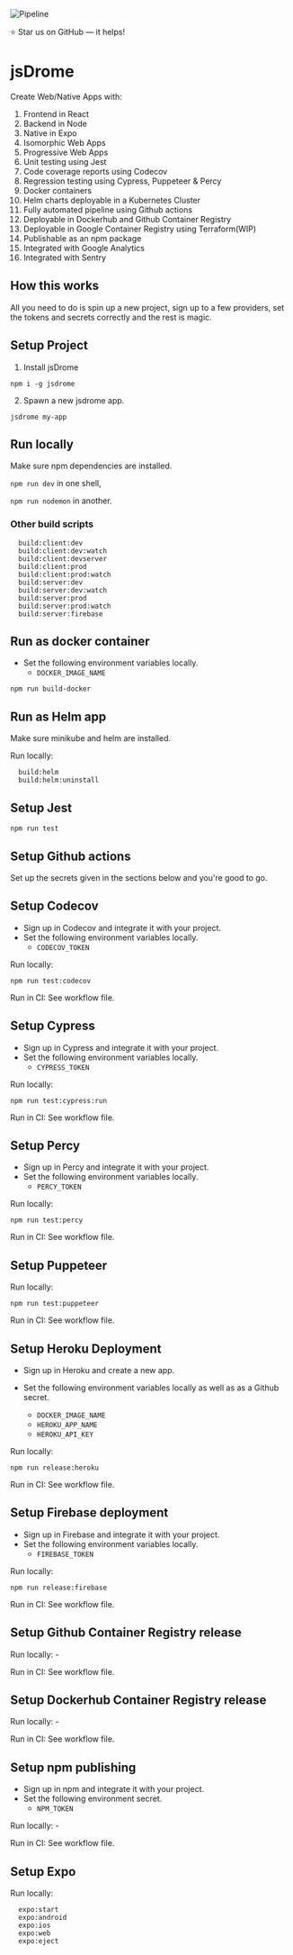 ![Pipeline](https://github.com/jsDrome/jsDrome/workflows/Build/badge.svg?branch=master)

⭐️ Star us on GitHub — it helps!

# jsDrome

Create Web/Native Apps with:

1. Frontend in React
2. Backend in Node
3. Native in Expo
4. Isomorphic Web Apps
5. Progressive Web Apps
6. Unit testing using Jest
7. Code coverage reports using Codecov
8. Regression testing using Cypress, Puppeteer & Percy
9. Docker containers
10. Helm charts deployable in a Kubernetes Cluster
11. Fully automated pipeline using Github actions
12. Deployable in Dockerhub and Github Container Registry
13. Deployable in Google Container Registry using Terraform(WIP)
14. Publishable as an npm package
15. Integrated with Google Analytics
16. Integrated with Sentry

## How this works

All you need to do is spin up a new project, sign up to a few providers, set the tokens and secrets correctly and the rest is magic.

## Setup Project

1. Install jsDrome

```shell
npm i -g jsdrome
```

2. Spawn a new jsdrome app.

```shell
jsdrome my-app
```

## Run locally

Make sure npm dependencies are installed.

`npm run dev` in one shell,

`npm run nodemon` in another.

### Other build scripts

```shell
  build:client:dev
  build:client:dev:watch
  build:client:devserver
  build:client:prod
  build:client:prod:watch
  build:server:dev
  build:server:dev:watch
  build:server:prod
  build:server:prod:watch
  build:server:firebase
```

## Run as docker container

- Set the following environment variables locally.
  - `DOCKER_IMAGE_NAME`

```shell
npm run build-docker
```

## Run as Helm app

Make sure minikube and helm are installed.

Run locally:

```shell
  build:helm
  build:helm:uninstall
```

## Setup Jest

```shell
npm run test
```

## Setup Github actions

Set up the secrets given in the sections below and you're good to go.

## Setup Codecov

- Sign up in Codecov and integrate it with your project.
- Set the following environment variables locally.
  - `CODECOV_TOKEN`

Run locally:

```shell
npm run test:codecov
```

Run in CI: See workflow file.

## Setup Cypress

- Sign up in Cypress and integrate it with your project.
- Set the following environment variables locally.
  - `CYPRESS_TOKEN`

Run locally:

```shell
npm run test:cypress:run
```
Run in CI: See workflow file.

## Setup Percy

- Sign up in Percy and integrate it with your project.
- Set the following environment variables locally.
  - `PERCY_TOKEN`

Run locally:

```shell
npm run test:percy
```
Run in CI: See workflow file.

## Setup Puppeteer

Run locally:

```shell
npm run test:puppeteer
```

Run in CI: See workflow file.


## Setup Heroku Deployment

- Sign up in Heroku and create a new app.
- Set the following environment variables locally as well as as a Github secret.

  - `DOCKER_IMAGE_NAME`
  - `HEROKU_APP_NAME`
  - `HEROKU_API_KEY`

Run locally:

```shell
npm run release:heroku
```
Run in CI: See workflow file.

## Setup Firebase deployment

- Sign up in Firebase and integrate it with your project.
- Set the following environment variables locally.
  - `FIREBASE_TOKEN`

Run locally:

```shell
npm run release:firebase
```
Run in CI: See workflow file.

## Setup Github Container Registry release

Run locally: -

Run in CI: See workflow file.

## Setup Dockerhub Container Registry release

Run locally: -

Run in CI: See workflow file.

## Setup npm publishing

- Sign up in npm and integrate it with your project.
- Set the following environment secret.
  - `NPM_TOKEN`

Run locally: -

Run in CI: See workflow file.

## Setup Expo

Run locally:

```shell
  expo:start
  expo:android
  expo:ios
  expo:web
  expo:eject
```
